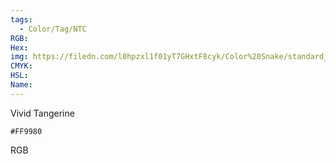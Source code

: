 ```yaml
---
tags:
  - Color/Tag/NTC
RGB:
Hex:
img: https://filedn.com/l0hpzxl1f01yT7GHxtF8cyk/Color%20Snake/standard_csv_to_svg/%23/FF9980.svg
CMYK:
HSL:
Name:
---
```

Vivid Tangerine
```palette
#FF9980
```
RGB
